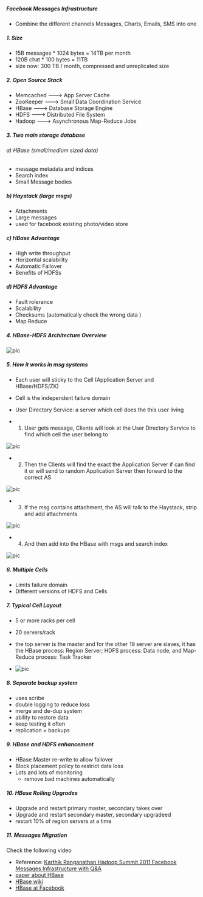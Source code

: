 ##### Facebook Messages Infrastructure 
* Combine the different channels Messages, Charts, Emails, SMS into one 

##### 1. Size
* 15B messages * 1024 bytes = 14TB per month 
* 120B chat * 100 bytes = 11TB
* size now: 300 TB / month, compressed and unreplicated size 

##### 2. Open Source Stack
* Memcached ---> App Server Cache
* ZooKeeper ---> Small Data Coordination Service 
* HBase  ---> Database Storage Engine
* HDFS  ---> Distributed File System
* Hadoop ---> Asynchronous Map-Reduce Jobs

##### 3. Two main storage database 
###### a) HBase (small/medium sized data)
* message metadata and indices 
* Search index
* Small Message bodies

##### b) Haystack (large msgs)
* Attachments 
* Large messages 
* used for facebook existing photo/video store

##### c) HBase Advantage 
* High write throughput 
* Horizontal scalability 
* Automatic Failover 
* Benefits of HDFSs

##### d) HDFS Advantage 
* Fault rolerance
* Scalability 
* Checksums (automatically check the wrong data )
* Map Reduce 

##### 4. HBase-HDFS Architecture Overview 
![pic](https://cloud.githubusercontent.com/assets/9062406/7948193/f73b83f0-0936-11e5-8b75-f512cc4f091f.png)

##### 5. How it works in msg systems 
* Each user will sticky to the Cell (Application Server and HBase/HDFS/ZK)
* Cell is the independent failure domain
* User Directory Service: a server which cell does the this user living 

* 1. User gets message, Clients will look at the User Directory Service to find which cell the user belong to 

![pic](https://cloud.githubusercontent.com/assets/9062406/7948338/0193aa70-0938-11e5-9202-50d0fc885436.png)

* 2. Then the Clients will find the exact the Application Server if can find it or will send to random Application Server then forward to the correct AS 

![pic](https://cloud.githubusercontent.com/assets/9062406/7948346/120ef9a4-0938-11e5-8da8-fd231df8854a.png)

* 3. If the msg contains attachment, the AS will talk to the Haystack, strip and add attachments 

![pic](https://cloud.githubusercontent.com/assets/9062406/7948357/25d7b8cc-0938-11e5-92f8-dda309123e36.png)

* 4. And then add into the HBase with msgs and search index 

![pic](https://cloud.githubusercontent.com/assets/9062406/7948363/2fc90dfe-0938-11e5-9249-a83108e9445e.png)

##### 6. Multiple Cells 
* Limits failure domain 
* Different versions of HDFS and Cells

##### 7. Typical Cell Layout
* 5 or more racks per cell 
* 20 servers/rack 
* the top server is the master and for the other 19 server are slaves, it has the HBase process: Region Server; HDFS process: Data node, and Map-Reduce process: Task Tracker 

* ![pic](https://cloud.githubusercontent.com/assets/9062406/7948583/f5c8bbfc-0939-11e5-96d9-2bda7c0ed860.png)

##### 8. Separate backup system 
* uses scribe 
* double logging to reduce loss
* merge and de-dup system
* ability to restore data 
* keep testing it often 
* replication + backups 

##### 9. HBase and HDFS enhancement 
* HBase Master re-write to allow failover 
* Block placement policy to restrict data loss
* Lots and lots of monitoring 
    * remove bad machines automatically 

##### 10. HBase Rolling Upgrades
* Upgrade and restart primary master, secondary takes over
* Upgrade and restart secondary master, secondary upgradeed 
* restart 10% of region servers at a time 

##### 11. Messages Migration 
Check the following video 

* Reference: [Karthik Ranganathan Hadoop Summit 2011 Facebook Messages Infrastructure with Q&A](https://www.youtube.com/watch?v=XAuwAHWpzPc&feature=iv&src_vid=UaGINWPK068&annotation_id=annotation_65559)
* [paper about HBase](http://sites.computer.org/debull/A12june/facebook.pdf)
* [HBase wiki](http://en.wikipedia.org/wiki/Apache_HBase)
* [HBase at Facebook](http://www.infoq.com/presentations/HBase-at-Facebook)

